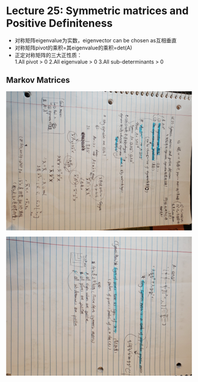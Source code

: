 # Lecture 25: Symmetric matrices and Positive Definiteness
* 对称矩阵eigenvalue为实数，eigenvector can be chosen as互相垂直  
* 对称矩阵pivot的乘积=其eigenvalue的乘积=det(A) 
* 正定对称矩阵的三大正性质：  
    1.All pivot > 0
    2.All eigenvalue > 0
    3.All sub-determinants > 0

##  Markov Matrices
![Page0](https://github.com/zhukuixi/AshenOne/blob/master/LinearAlgebra/Images/LC25_1.jpg)

![Page0](https://github.com/zhukuixi/AshenOne/blob/master/LinearAlgebra/Images/LC25_2.jpg)
